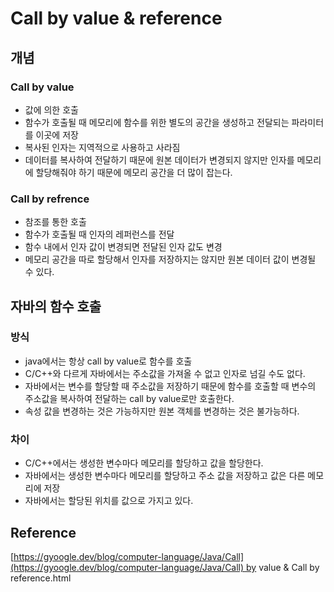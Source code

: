 # Call by value & reference

## 개념

### Call by value

- 값에 의한 호출
- 함수가 호출될 때 메모리에 함수를 위한 별도의 공간을 생성하고 전달되는 파라미터를 이곳에 저장
- 복사된 인자는 지역적으로 사용하고 사라짐
- 데이터를 복사하여 전달하기 때문에 원본 데이터가 변경되지 않지만 인자를 메모리에 할당해줘야 하기 때문에 메모리 공간을 더 많이 잡는다.

### Call by refrence

- 참조를 통한 호출
- 함수가 호출될 때 인자의 레퍼런스를 전달
- 함수 내에서 인자 값이 변경되면 전달된 인자 값도 변경
- 메모리 공간을 따로 할당해서 인자를 저장하지는 않지만 원본 데이터 값이 변경될 수 있다.

## 자바의 함수 호출

### 방식

- java에서는 항상 call by value로 함수를 호출
- C/C++와 다르게 자바에서는 주소값을 가져올 수 없고 인자로 넘길 수도 없다.
- 자바에서는 변수를 할당할 때 주소값을 저장하기 때문에 함수를 호출할 때 변수의 주소값을 복사하여 전달하는 call by value로만 호출한다.
- 속성 값을 변경하는 것은 가능하지만 원본 객체를 변경하는 것은 불가능하다.

### 차이

- C/C++에서는 생성한 변수마다 메모리를 할당하고 값을 할당한다.
- 자바에서는 생성한 변수마다 메모리를 할당하고 주소 값을 저장하고 값은 다른 메모리에 저장
- 자바에서는 할당된 위치를 값으로 가지고 있다.

## Reference

[https://gyoogle.dev/blog/computer-language/Java/Call](https://gyoogle.dev/blog/computer-language/Java/Call) by value & Call by reference.html